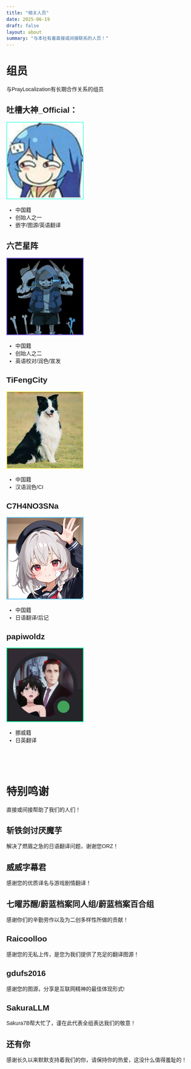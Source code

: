 ```yaml
---
title: "相关人员"
date: 2025-06-19
draft: false
layout: about
summary: "与本社有着直接或间接联系的人员！"
---
```

<span style="font-family: 'Microsoft YaHei', '微软雅黑', sans-serif;">

# 组员
与PrayLocalization有长期合作关系的组员
## 吐槽大神_Official：
<img src="tcds.jpg" alt="吐槽大神_Official" width="200" style="border: 2px solid rgb(102, 255, 230)">

- 中国籍
- 创始人之一
- 嵌字/图源/英语翻译

## 六芒星阵
<img src="lmxz.jpg" alt="六芒星阵" width="200" style="border: 2px solid rgb(130, 102, 255)">

- 中国籍
- 创始人之二
- 英语校对/润色/宣发

## TiFengCity
<img src="TiFengCity.jpg" alt="TiFengCity" width="200" style="border: 2px solid rgb(255, 237, 102)">

- 中国籍
- 汉语润色/CI

## C7H4NO3SNa
<img src="C7H4NO3SNa.png" alt="C7H4NO3SNa" width="200" style="border: 2px solid #66ccff">

- 中国籍
- 日语翻译/后记

## papiwoldz 
<img src="papiwoldz.png" alt="papiwoldz" width="200" style="border: 2px solid rgb(30, 255, 150)">

- 挪威籍
- 日英翻译

<br/>
<br/>
<br/>

# 特别鸣谢
直接或间接帮助了我们的人们！
## 斩铁剑讨厌魔芋
解决了燃眉之急的日语翻译问题，谢谢您ORZ！
## 威威字幕君
感谢您的优质译名与游戏剧情翻译！
## 七曜苏醒/蔚蓝档案同人组/蔚蓝档案百合组
感谢你们的辛勤劳作以及为二创多样性所做的贡献！
## Raicoolloo
感谢您的无私上传，是您为我们提供了充足的翻译图源！
## gdufs2016
感谢您的图源，分享是互联网精神的最佳体现形式!
## SakuraLLM
Sakura7B帮大忙了，谨在此代表全组表达我们的敬意！
## 还有你
感谢长久以来默默支持着我们的你，请保持你的热爱，这没什么值得羞耻的！
</span>